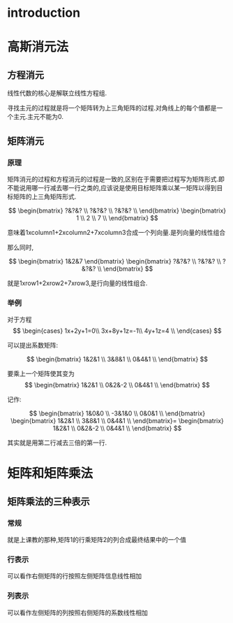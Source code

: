 
# introduction


# 高斯消元法

## 方程消元

 线性代数的核心是解联立线性方程组.

寻找主元的过程就是将一个矩阵转为上三角矩阵的过程.对角线上的每个值都是一个主元.主元不能为0.

## 矩阵消元
### 原理

矩阵消元的过程和方程消元的过程是一致的,区别在于需要把过程写为矩阵形式.即不能说用哪一行减去哪一行之类的,应该说是使用目标矩阵乘以某一矩阵以得到目标矩阵的上三角矩阵形式.

$$
\begin{bmatrix}
 ?&?&? \\ ?&?&? \\ ?&?&? \\ 
\end{bmatrix}
\begin{bmatrix}
 1 \\ 2 \\ 7 \\ 
\end{bmatrix}
$$

意味着1xcolumn1+2xcolumn2+7xcolumn3合成一个列向量.是列向量的线性组合

那么同时,

$$
\begin{bmatrix}
 1&2&7
\end{bmatrix}
\begin{bmatrix}
 ?&?&? \\ ?&?&? \\ ?&?&? \\ 
\end{bmatrix}
$$

就是1xrow1+2xrow2+7xrow3,是行向量的线性组合. 

### 举例

对于方程
$$
\begin{cases} 
1x+2y+1=0\\
3x+8y+1z=-1\\
 4y+1z=4 \\
\end{cases}
$$

可以提出系数矩阵:

$$
\begin{bmatrix}
 1&2&1  \\
 3&8&1 \\ 
 0&4&1 \\ 
 \end{bmatrix}
 $$

要乘上一个矩阵使其变为
$$
\begin{bmatrix}
 1&2&1  \\
 0&2&-2 \\ 
 0&4&1 \\ 
 \end{bmatrix}
$$

记作:


$$
\begin{bmatrix}
 1&0&0  \\
 -3&1&0 \\ 
 0&0&1 \\ 
 \end{bmatrix}
\begin{bmatrix}
 1&2&1  \\
 3&8&1 \\ 
 0&4&1 \\ 
 \end{bmatrix}=
 \begin{bmatrix}
 1&2&1  \\
 0&2&-2 \\ 
 0&4&1 \\ 
 \end{bmatrix}
 $$

其实就是用第二行减去三倍的第一行.

# 矩阵和矩阵乘法

## 矩阵乘法的三种表示

### 常规

就是上课教的那种,矩阵1的行乘矩阵2的列合成最终结果中的一个值

### 行表示

可以看作右侧矩阵的行按照左侧矩阵信息线性相加

### 列表示

可以看作左侧矩阵的列按照右侧矩阵的系数线性相加 